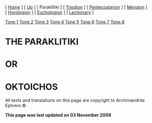 \[ [Home](index.md) \] \[ [Up](liturgic.md) \] \[ Paraklitiki \] \[ [Triodion](triodion.md) \] \[ [Pentecostarion](pentecos.md) \] \[ [Menaion](menaion.md) \] \[ [Horologion](horologion.md) \] \[ [Euchologion](eucholog.md) \] \[ [Lectionary](lectionary.md) \]

[Tone 1](tone1.md)
[Tone 2](tone2.md)
[Tone 3](tone3.md)
[Tone 4](tone4.md)
[Tone 5](tone5.md)
[Tone 6](tone6.md)
[Tone 7](tone7.md)
[Tone 8](tone8.md)

THE PARAKLITIKI
===============

OR
==

OKTOICHOS
=========

All texts and translations on this page are copyright to
Archimandrite Ephrem ©

**This page was last updated on 03 November 2008**
